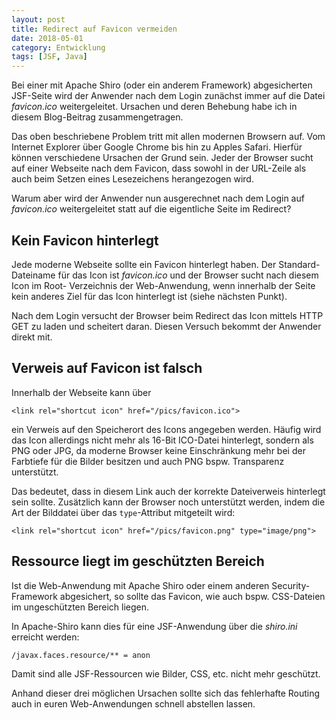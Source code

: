 ```yaml
---
layout: post
title: Redirect auf Favicon vermeiden
date: 2018-05-01
category: Entwicklung
tags: [JSF, Java] 
---
```

Bei einer mit Apache Shiro (oder ein anderem Framework) abgesicherten JSF-Seite wird
der Anwender nach dem Login zunächst immer auf die Datei _favicon.ico_ weitergeleitet.
Ursachen und deren Behebung habe ich in diesem Blog-Beitrag zusammengetragen.

<!--more-->

Das oben beschriebene Problem tritt mit allen modernen Browsern auf. Vom Internet
Explorer über Google Chrome bis hin zu Apples Safari. Hierfür können verschiedene
Ursachen der Grund sein. Jeder der Browser sucht auf einer Webseite nach dem 
Favicon, dass sowohl in der URL-Zeile als auch beim Setzen eines Lesezeichens
herangezogen wird.

Warum aber wird der Anwender nun ausgerechnet nach dem Login auf _favicon.ico_
weitergeleitet statt auf die eigentliche Seite im Redirect?

## Kein Favicon hinterlegt
Jede moderne Webseite sollte ein Favicon hinterlegt haben. Der Standard-Dateiname
für das Icon ist _favicon.ico_ und der Browser sucht nach diesem Icon im Root-
Verzeichnis der Web-Anwendung, wenn innerhalb der Seite kein anderes Ziel für
das Icon hinterlegt ist (siehe nächsten Punkt).

Nach dem Login versucht der Browser beim Redirect das Icon mittels HTTP GET zu laden
und scheitert daran. Diesen Versuch bekommt der Anwender direkt mit.

## Verweis auf Favicon ist falsch
Innerhalb der Webseite kann über 

```
<link rel="shortcut icon" href="/pics/favicon.ico"> 
```

ein Verweis auf den Speicherort des Icons angegeben werden. Häufig wird das Icon
allerdings nicht mehr als 16-Bit ICO-Datei hinterlegt, sondern als PNG oder JPG,
da moderne Browser keine Einschränkung mehr bei der Farbtiefe für die Bilder besitzen
und auch PNG bspw. Transparenz unterstützt.

Das bedeutet, dass in diesem Link auch der korrekte Dateiverweis hinterlegt sein sollte.
Zusätzlich kann der Browser noch unterstützt werden, indem die Art der Bilddatei
über das `type`-Attribut mitgeteilt wird:

```
<link rel="shortcut icon" href="/pics/favicon.png" type="image/png">
```

## Ressource liegt im geschützten Bereich
Ist die Web-Anwendung mit Apache Shiro oder einem anderen Security-Framework abgesichert,
so sollte das Favicon, wie auch bspw. CSS-Dateien im ungeschützten Bereich liegen.

In Apache-Shiro kann dies für eine JSF-Anwendung über die _shiro.ini_ erreicht werden:

```
/javax.faces.resource/** = anon
```

Damit sind alle JSF-Ressourcen wie Bilder, CSS, etc. nicht mehr geschützt.


Anhand dieser drei möglichen Ursachen sollte sich das fehlerhafte Routing auch in euren
Web-Anwendungen schnell abstellen lassen.
